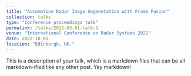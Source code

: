 ```yaml
---
title: "Automotive Radar Image Segmentation with Frame Fusion"
collection: talks
type: "Conference proceedings talk"
permalink: /talks/2012-03-01-talk-1
venue: "International Conference on Radar Systems 2022"
date: 2022-10-01
location: "Edinburgh, UK."
---
```


This is a description of your talk, which is a markdown files that can be all markdown-ified like any other post. Yay markdown!
